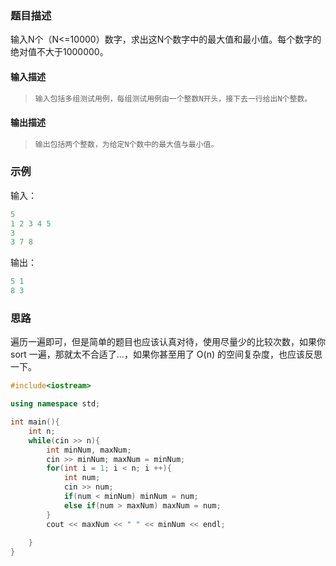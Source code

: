 ### 题目描述

输入N个（N<=10000）数字，求出这N个数字中的最大值和最小值。每个数字的绝对值不大于1000000。

#### 输入描述

> ```c++
> 输入包括多组测试用例，每组测试用例由一个整数N开头，接下去一行给出N个整数。
> ```

#### 输出描述

> ```c++
> 输出包括两个整数，为给定N个数中的最大值与最小值。
> ```

### 示例

输入：

```c++
5
1 2 3 4 5
3
3 7 8
```

输出：

```c++
5 1
8 3
```

### 思路

遍历一遍即可，但是简单的题目也应该认真对待，使用尽量少的比较次数，如果你 sort 一遍，那就太不合适了...，如果你甚至用了 O(n) 的空间复杂度，也应该反思一下。

```c++
#include<iostream>

using namespace std;

int main(){
    int n;
    while(cin >> n){
        int minNum, maxNum;
        cin >> minNum; maxNum = minNum;
        for(int i = 1; i < n; i ++){
            int num;
            cin >> num;
            if(num < minNum) minNum = num;
            else if(num > maxNum) maxNum = num;
        }
        cout << maxNum << " " << minNum << endl;
        
    }
}
```





